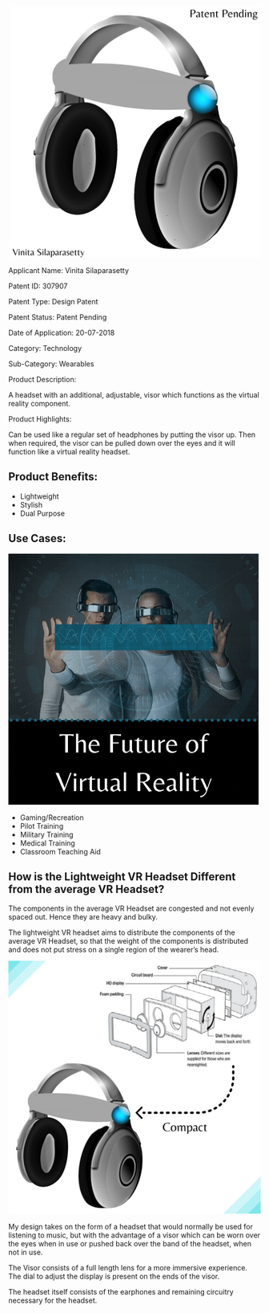 <img align="middle">
<img src="https://github.com/VinitaSilaparasetty/vr/blob/master/vr%20headset.png?raw=true" width="500" height="500" />

Applicant Name: Vinita Silaparasetty

Patent ID: 307907

Patent Type: Design Patent

Patent Status: Patent Pending

Date of Application: 20-07-2018

Category: Technology

Sub-Category: Wearables

Product Description:

A headset with an additional, adjustable, visor which functions as the virtual reality component.

Product Highlights:

Can be used like a regular set of headphones by putting the visor up. Then when required, the visor can be pulled down over the eyes and it will function like a virtual reality headset.

## Product Benefits:

* Lightweight
* Stylish
* Dual Purpose

## Use Cases:

<img src="https://raw.githubusercontent.com/VinitaSilaparasetty/vr/master/future%20of%20vr.gif" width="500" height="500" />

* Gaming/Recreation
* Pilot Training
* Military Training
* Medical Training
* Classroom Teaching Aid

## How is the Lightweight VR Headset Different from the average VR Headset?

The components in the average VR Headset are congested and not evenly spaced out. Hence they are heavy and bulky.

The lightweight VR headset aims to distribute the components of the average VR Headset, so that the weight of the components is distributed and does not put stress on a single region of the wearer’s head.

![Alt text](https://raw.githubusercontent.com/VinitaSilaparasetty/vr/master/compact.png)

My design takes on the form of a headset that would normally be used for listening to music, but with the advantage of a visor which can be worn over the eyes when in use or pushed back over the band of the headset, when not in use.

The Visor consists of a full length lens for a more immersive experience. The dial to adjust the display is present on the ends of the visor.

The headset itself consists of the earphones and remaining circuitry necessary for the headset.
